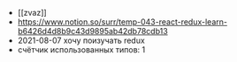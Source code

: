 * [[zvaz]] 
* https://www.notion.so/surr/temp-043-react-redux-learn-b6426d4d8b9c43d9895ab42db78cdb13
* 2021-08-07 хочу поизучать redux
* счётчик использованных типов: 1
